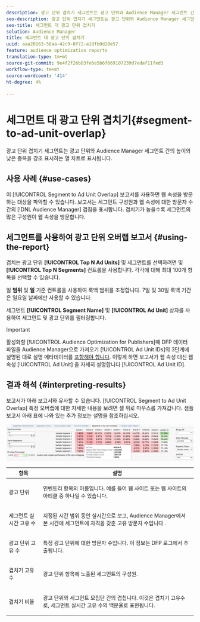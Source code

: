 ```yaml
---
description: 광고 단위 겹치기 세그먼트는 광고 단위와 Audience Manager 세그먼트 간의 높이와 낮은 중복을 강조 표시하는 열 차트로 표시됩니다.
seo-description: 광고 단위 겹치기 세그먼트는 광고 단위와 Audience Manager 세그먼트 간의 높이와 낮은 중복을 강조 표시하는 열 차트로 표시됩니다.
seo-title: 세그먼트 대 광고 단위 겹치기
solution: Audience Manager
title: 세그먼트 대 광고 단위 겹치기
uuid: aaa20163-58aa-42c9-8f72-a1dfb0d20e57
feature: audience optimization reports
translation-type: tm+mt
source-git-commit: 9e4f2f26b83fe6e5b6f669107239d7edaf11fed3
workflow-type: tm+mt
source-wordcount: '414'
ht-degree: 4%

---
```



# 세그먼트 대 광고 단위 겹치기{#segment-to-ad-unit-overlap}

광고 단위 겹치기 세그먼트는 광고 단위와 Audience Manager 세그먼트 간의 높이와 낮은 중복을 강조 표시하는 열 차트로 표시됩니다.

## 사용 사례 {#use-cases}

이 [!UICONTROL Segment to Ad Unit Overlap] 보고서를 사용하면 웹 속성을 방문하는 대상을 파악할 수 있습니다. 보고서는 세그먼트 구성원과 웹 속성에 대한 방문자 수 간의 [!DNL Audience Manager] 겹침을 표시합니다. 겹치기가 높을수록 세그먼트의 많은 구성원이 웹 속성을 방문합니다.

## 세그먼트를 사용하여 광고 단위 오버랩 보고서 {#using-the-report}

겹치는 광고 단위 **[!UICONTROL Top N Ad Units]** 및 세그먼트를 선택하려면 및 **[!UICONTROL Top N Segments]** 컨트롤을 사용합니다. 각각에 대해 최대 100개 항목을 선택할 수 있습니다.

일 **범위** 및 **일** 기준 컨트롤을 사용하여 룩백 범위를 조정합니다. 7일 및 30일 룩백 기간은 일요일 날짜에만 사용할 수 있습니다.

세그먼트 **[!UICONTROL Segment Name]** 및 **[!UICONTROL Ad Unit]** 상자를 사용하여 세그먼트 및 광고 단위를 필터링합니다.

>[!IMPORTANT]
>
>활성화할 [!UICONTROL Audience Optimization for Publishers]때 DFP 데이터 파일을 Audience Manager으로 가져오기 [!UICONTROL Ad Unit IDs]의 3단계에 설명된 대로 설명 메타데이터를 [포함해야 합니다](../../../reporting/audience-optimization-reports/aor-publishers/import-dfp.md). 이렇게 하면 보고서가 웹 속성 대신 웹 속성 [!UICONTROL Ad Unit] 을 자세히 설명합니다 [!UICONTROL Ad Unit ID].

## 결과 해석 {#interpreting-results}

보고서가 아래 보고서와 유사할 수 있습니다. [!UICONTROL Segment to Ad Unit Overlap] 특정 오버랩에 대한 자세한 내용을 보려면 셀 위로 마우스를 가져갑니다. 샘플 보고서 아래 표에 나와 있는 추가 정보는 설명을 참조하십시오.

![](assets/publisher_segment_ad_unit_overlap.png)

<table id="table_22340F45B1B94D3796174CB30A60E212"> 
 <thead> 
  <tr> 
   <th colname="col1" class="entry"> 항목 </th> 
   <th colname="col2" class="entry"> 설명 </th> 
  </tr>
 </thead>
 <tbody> 
  <tr> 
   <td colname="col1"> <p><span class="wintitle"> 광고 단위 </span> </p> </td> 
   <td colname="col2"> <p>인벤토리 항목의 이름입니다. 예를 들어 웹 사이트 또는 웹 사이트의 아티클 중 하나일 수 있습니다. </p> </td> 
  </tr> 
  <tr> 
   <td colname="col1"> <p><span class="wintitle"> 세그먼트 실시간 고유 수</span> </p> </td> 
   <td colname="col2"> <p>지정된 시간 범위 동안 실시간으로 보고, Audience Manager에서 본 시간에 세그먼트에 자격을 갖춘 고유 방문자 수입니다 <span class="keyword"></span>. </p> </td> 
  </tr> 
  <tr> 
   <td colname="col1"> <p><span class="wintitle"> 광고 단위 고유 수</span> </p> </td> 
   <td colname="col2"> <p>특정 광고 단위에 대한 방문자 수입니다. 이 정보는 DFP 로그에서 추출됩니다. </p> </td> 
  </tr> 
  <tr> 
   <td colname="col1"> <p><span class="wintitle"> 겹치기 고유 수</span> </p> </td> 
   <td colname="col2"> <p>광고 단위 항목에 노출된 세그먼트의 구성원. </p> </td> 
  </tr> 
  <tr> 
   <td colname="col1"> <p><span class="wintitle"> 겹치기 비율</span> </p> </td> 
   <td colname="col2"> <p>광고 단위와 세그먼트 모집단 간의 겹칩니다. 이것은 <span class="wintitle"> 겹치기 고유</span>수로, 세그먼트 실시간 고유 수의 백분율로 <span class="wintitle"> 표현됩니다</span>. </p> </td> 
  </tr> 
 </tbody> 
</table>

